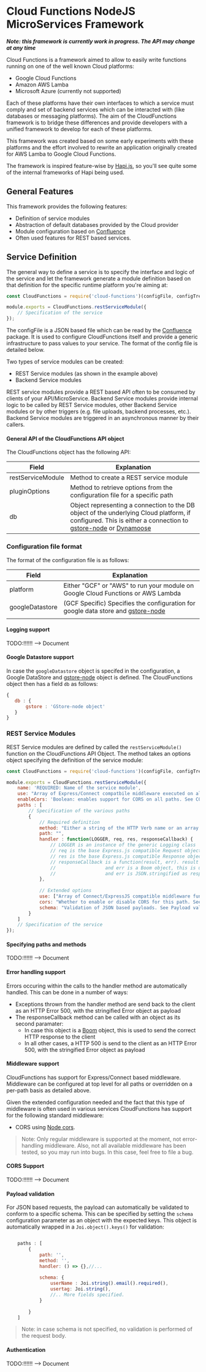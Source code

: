# Cloud Functions NodeJS MicroServices Framework

_***Note: this framework is currently work in progress. The API may change at any time***_

Cloud Functions is a framework aimed to allow to easily write functions running on one 
of the well known Cloud platforms:
 - Google Cloud Functions
 - Amazon AWS Lamba
 - Microsoft Azure (currently not supported)
 
Each of these platforms have their own interfaces to which a service must comply and set 
of backend services which can be interacted with (like databases or messaging platforms). The
aim of the CloudFunctions framework is to bridge these differences and provide developers
with a unified framework to develop for each of these platforms.

This framework was created based on some early experiments with these platforms and the 
effort involved to rewrite an application originally created for AWS Lamba to Google Cloud 
Functions.

The framework is inspired feature-wise by [Hapi.js](https://hapijs.com/), so you'll see quite some of
the internal frameworks of Hapi being used.

## General Features

This framework provides the following features:
- Definition of service modules
- Abstraction of default databases provided by the Cloud provider
- Module configuration based on [Confluence](https://github.com/hapijs/confidence)
- Often used features for REST based services.

## Service Definition
The general way to define a service is to specify the interface and logic of the service and
let the framework generate a module definition based on that definition for the specific
runtime platform you're aiming at:

```js
const CloudFunctions = require('cloud-functions')(configFile, configTreePath);

module.exports = CloudFunctions.restServiceModule({
    // Specification of the service 
});
```

The configFile is a JSON based file which can be read by the [Confluence](https://github.com/hapijs/confidence) package. It is 
used to configure CloudFunctions itself and provide a generic infrastructure to pass 
 values to your service. The format of the config file is detailed below.

Two types of service modules can be created:
- REST Service modules (as shown in the example above)
- Backend Service modules

REST service modules provide a REST based API often to be consumed by clients of your 
API/MicroService. Backend Service modules provide internal logic to be called by REST Service
modules, other Backend Service modules or by other triggers (e.g. file uploads, backend 
processes, etc.). Backend Service modules are triggered in an asynchronous manner by their
callers.

#### General API of the CloudFunctions API object

The CloudFunctions object has the following API:

| Field | Explanation |
|-------|-------------|
| restServiceModule | Method to create a REST service module |
| pluginOptions | Method to retrieve options from the configuration file for a specific path | 
| db | Object representing a connection to the DB object of the underlying Cloud platform, if configured. This is either a connection to [gstore-node](https://github.com/sebelga/gstore-node) or [Dynamoose](https://github.com/automategreen/dynamoose)| 


### Configuration file format

The format of the configuration file is as follows:

| Field    | Explanation                                                                      |
|----------|----------------------------------------------------------------------------------|
| platform | Either "GCF" or "AWS" to run your module on Google Cloud Functions or AWS Lambda |
| googleDatastore | (GCF Specific) Specifies the configuration for google data store and [gstore-node](https://github.com/sebelga/gstore-node)|
|          |                                                                                  |

#### Logging support

TODO:!!!!!! --> Document

#### Google Datastore support

In case the `googleDatastore` object is specifed in the configuration, a Google DataStore and [gstore-node](https://github.com/sebelga/gstore-node) 
object is defined. The CloudFunctions object then has a field `db` as follows:
 
```js
{
   db : {
       gstore : 'GStore-node object'
   }
}
```


### REST Service Modules

REST Service modules are defined by called the `restServiceModule()` function on the CloudFunctions API Object. The
method takes an options object specifying the definition of the service module:

```js
const CloudFunctions = require('cloud-functions')(configFile, configTreePath);

module.exports = CloudFunctions.restServiceModule({
    name: 'REQUIRED: Name of the service module',
    use: "Array of Express/Connect compatbile middleware executed on all paths (see Middleware support below)",
    enableCors: 'Boolean: enables support for CORS on all paths. See CORS support'
    paths : [
        // Specification of the various paths
        {
            // Required definition
            method: "Either a string of the HTTP Verb name or an array of Verb names",
            path: "",
            handler : function(LOGGER, req, res, responseCallback) {
                // LOGGER is an instance of the generic Logging class
                // req is the base Express.js compatible Request object
                // res is the base Express.js compatible Response object
                // responseCallback is a function(result, err). result is send using HTTP 200, in case err !== undefined,
                //                  and err is a Boom object, this is used to return the results, else a HTTP 500 is used
                //                  and err is JSON.stringified as response payload.
            },
            
            // Extended options
            use: ["Array of Connect/ExpressJS compatible middleware functions, see Middleware support"],
            cors: "Whether to enable or disable CORS for this path. See CORS support",
            schema: "Validation of JSON based payloads. See Payload validation",
        }
    ] 
    // Specification of the service 
});
```

#### Specifying paths and methods

TODO:!!!!!! --> Document


#### Error handling support

Errors occuring within the calls to the handler method are automatically handled. This can be done in a number of ways:
* Exceptions thrown from the handler method are send back to the client as an HTTP Error 500, with the stringified Error object as payload
* The responseCallback method can be called with an object as its second paramater:
    * In case this object is a [Boom](https://github.com/hapijs/boom) object, this is used to send the correct HTTP response to the client
    * In all other cases, a HTTP 500 is send to the client as an HTTP Error 500, with the stringified Error object as payload

#### Middleware support

CloudFunctions has support for Express/Connect based middleware. Middleware can be configured at top level for
 all paths or overridden on a per-path basis as detailed above. 
 
Given the extended configuration needed and the fact that this type of middleware is often used in various services
CloudFunctions has support for the following standard middleware:
* CORS using [Node cors](https://github.com/expressjs/cors).

> Note: Only regular middleware is supported at the moment, not error-handling middleware. Also, not all available
middleware has been tested, so you may run into bugs. In this case, feel free to file a bug.

#### CORS Support

TODO:!!!!!! --> Document


#### Payload validation

For JSON based requests, the payload can automatically be validated to conform to a specific schema. This 
can be specified by setting the `schema` configuration parameter as an object with the expected keys. This 
object is automatically wrapped in a `Joi.object().keys()` for validation: 

```js

    paths : [
        {
            path: '',
            method: '',
            handler: () => {},//...
            
            schema: {
                userName : Joi.string().email().required(),
                usertag: Joi.string(),
                //.. More fields specified.
            }
            
        }
    ]

```

> Note: in case schema is not specified, no validation is performed of the request body.

#### Authentication

TODO:!!!!!! --> Document

